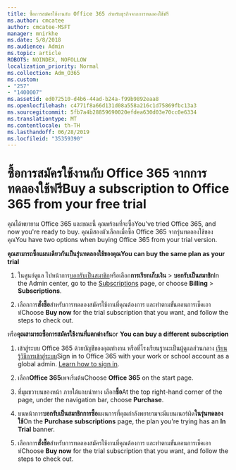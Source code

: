 ```yaml
---
title: ซื้อการสมัครใช้งานกับ Office 365 สำหรับธุรกิจจากการทดลองใช้ฟรี
ms.author: cmcatee
author: cmcatee-MSFT
manager: mnirkhe
ms.date: 5/8/2018
ms.audience: Admin
ms.topic: article
ROBOTS: NOINDEX, NOFOLLOW
localization_priority: Normal
ms.collection: Adm_O365
ms.custom:
- "257"
- "1400007"
ms.assetid: ed072510-d4b6-44ad-b24a-f99b9892eaa8
ms.openlocfilehash: c4771f8a66d131d08a558a216c1d75869fbc13a3
ms.sourcegitcommit: 5fb7a4b28859690020efdea630d03e70cc0e6334
ms.translationtype: MT
ms.contentlocale: th-TH
ms.lasthandoff: 06/28/2019
ms.locfileid: "35359390"
---
```

# <a name="buy-a-subscription-to-office-365-from-your-free-trial"></a><span data-ttu-id="abe33-102">ซื้อการสมัครใช้งานกับ Office 365 จากการทดลองใช้ฟรี</span><span class="sxs-lookup"><span data-stu-id="abe33-102">Buy a subscription to Office 365 from your free trial</span></span>

<span data-ttu-id="abe33-103">คุณได้พยายาม Office 365 และขณะนี้ คุณพร้อมที่จะซื้อ</span><span class="sxs-lookup"><span data-stu-id="abe33-103">You've tried Office 365, and now you're ready to buy.</span></span> <span data-ttu-id="abe33-104">คุณมีสองตัวเลือกเมื่อซื้อ Office 365 จากรุ่นทดลองใช้ของคุณ</span><span class="sxs-lookup"><span data-stu-id="abe33-104">You have two options when buying Office 365 from your trial version.</span></span>
  
 <span data-ttu-id="abe33-105">**คุณสามารถซื้อแผนเดียวกันเป็นรุ่นทดลองใช้ของคุณ**</span><span class="sxs-lookup"><span data-stu-id="abe33-105">**You can buy the same plan as your trial**</span></span>
  
1. <span data-ttu-id="abe33-106">ในศูนย์ดูแล ไปหน้าการ[บอกรับเป็นสมาชิก](https://go.microsoft.com/fwlink/p/?linkid=842054)หรือเลือก**การเรียกเก็บเงิน** \> **บอกรับเป็นสมาชิก**</span><span class="sxs-lookup"><span data-stu-id="abe33-106">In the Admin center, go to the [Subscriptions](https://go.microsoft.com/fwlink/p/?linkid=842054) page, or choose **Billing** \> **Subscriptions**.</span></span>

2. <span data-ttu-id="abe33-107">เลือกการ**สั่งซื้อ**สำหรับการทดลองสมัครใช้งานที่คุณต้องการ และทำตามขั้นตอนการเช็คเอาท์</span><span class="sxs-lookup"><span data-stu-id="abe33-107">Choose **Buy now** for the trial subscription that you want, and follow the steps to check out.</span></span>

<span data-ttu-id="abe33-108">หรือ**คุณสามารถซื้อการสมัครใช้งานที่แตกต่างกัน**</span><span class="sxs-lookup"><span data-stu-id="abe33-108">or **You can buy a different subscription**</span></span>
  
1. <span data-ttu-id="abe33-109">เข้าสู่ระบบ Office 365 ด้วยบัญชีของคุณทำงาน หรือที่โรงเรียนฐานะเป็นผู้ดูแลส่วนกลาง [เรียนรู้วิธีการเข้าสู่ระบบ](https://support.office.com/article/e9eb7d51-5430-4929-91ab-6157c5a050b4)</span><span class="sxs-lookup"><span data-stu-id="abe33-109">Sign in to Office 365 with your work or school account as a global admin. [Learn how to sign in](https://support.office.com/article/e9eb7d51-5430-4929-91ab-6157c5a050b4).</span></span>

2. <span data-ttu-id="abe33-110">เลือก**Office 365**เพจเริ่มต้น</span><span class="sxs-lookup"><span data-stu-id="abe33-110">Choose **Office 365** on the start page.</span></span>

3. <span data-ttu-id="abe33-111">ที่มุมขวาบนของหน้า ภายใต้แถบนำทาง เลือก**ซื้อ**</span><span class="sxs-lookup"><span data-stu-id="abe33-111">At the top right-hand corner of the page, under the navigation bar, choose **Purchase**.</span></span>

4. <span data-ttu-id="abe33-112">บนหน้าการ**บอกรับเป็นสมาชิกการซื้อ**แผนการที่คุณกำลังพยายามจะมีแบนเนอร์ผิด**ในรุ่นทดลองใช้**</span><span class="sxs-lookup"><span data-stu-id="abe33-112">On the **Purchase subscriptions** page, the plan you're trying has an **In Trial** banner.</span></span>

5. <span data-ttu-id="abe33-113">เลือกการ**สั่งซื้อ**สำหรับการทดลองสมัครใช้งานที่คุณต้องการ และทำตามขั้นตอนการเช็คเอาท์</span><span class="sxs-lookup"><span data-stu-id="abe33-113">Choose **Buy now** for the trial subscription that you want, and follow the steps to check out.</span></span>
